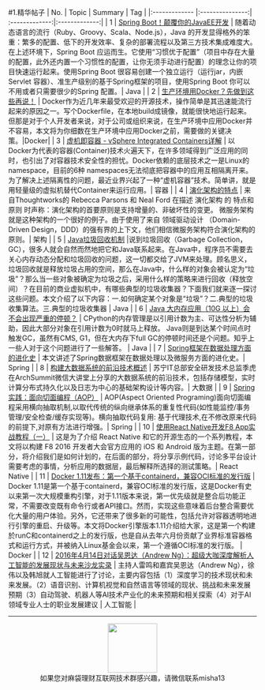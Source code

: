 #1.精华帖子
| No.  | Topic  | Summary | Tag |
|:------------- |:---------------:| :-------------:|:-------------:|
| 1 | [Spring Boot！颠覆你的JavaEE开发](https://mp.weixin.qq.com/s?__biz=MjM5NTk0NjMwOQ==&mid=403560015&idx=1&sn=331b718dd0b55d79fe6db7de9fd61cae&scene=1&srcid=0411GJvxsM1ht9dHx76V1OAl&key=b28b03434249256be0fad5582dea816f3ccb63d51e0080d5cd06d60179768f3fa763a6d46cb264b149b0448000cb0317&ascene=0&uin=Mzg0MTM3MTk1) | 随着动态语言的流行（Ruby、Groovy、Scala、Node.js），Java 的开发显得格外的笨重：繁多的配置、低下的开发效率、复杂的部署流程以及第三方技术集成难度大。在上述环境下，Spring Boot 应运而生。它使用“习惯优于配置”（项目中存在大量的配置，此外还内置一个习惯性的配置，让你无须手动进行配置）的理念让你的项目快速运行起来。使用Spring Boot 很容易创建一个独立运行（运行jar，内嵌Servlet 容器）、准生产级别的基于Spring框架的项目，使用Spring Boot 你可以不用或者只需要很少的Spring 配置。| Java |
| 2 | [生产环境用Docker？先做到这些再说！](https://mp.weixin.qq.com/s?__biz=MzA4MzQ1NjQ5Nw==&mid=402653453&idx=1&sn=e913160fc1db72a711ce539782aa5484&scene=1&srcid=04075O0mdQD64MMmEQPwGtCU&key=b28b03434249256bd594837003c6a9618e8e0feecab00ac7f504a30bed032ffc41f628a0e8e250d7ae172eef79c01f8c&ascene=0&uin=Mzg0MTM3MTk1) |  Docker作为近几年来最受欢迎的开源技术，操作简单是其迅速能流行起来的原因之一。写个Dockerfile，在本地build成镜像，就能很快地运行起来。但那是对于个人开发者来说，对于公司或组织来说，在生产环境中应用Docker并不容易，本文将为你细数在生产环境中应用Docker之前，需要做的关键决策。|Docker|
| 3 | [虚机即容器 - vSphere Integrated Containers详解](https://mp.weixin.qq.com/s?__biz=MjM5MDcyNjM4MQ==&mid=2650591165&idx=1&sn=15f25f0482c9afb85eb09d7e3493b07f&scene=1&srcid=0412wLSD9NSTk775uCNNDuuM&key=b28b03434249256bd1f69faeb28800b1e52929213e45c9c3ef9f0e0b21bcc65a34cb36e15a3842f127ea6b2922f53392&ascene=0&uin=Mzg0MTM3MTk1) | 以Docker为代表的容器(Container)技术火遍天下，在许多领域得到广泛应用的同时，也引出了对容器技术安全性的担忧。Docker依赖的底层技术之一是Linux的 namespace，目前的6种 namespaces无法彻底把容器中的应用互相隔离开来。为了解决上述隔离性的问题，最近业界兴起了一种“虚机容器”技术。简单讲，就是用轻量级的虚拟机替代Container来运行应用。|  容器 |
| 4 | [演化架构的特点](http://www.tuicool.com/wx/6fEBZvj) | 来自Thoughtworks的 Rebecca Parsons 和 Neal Ford 在描述 演化架构 的 特点和原则 时声称：演化架构的首要原则是支持增量的、非破坏性的变更。 微服务架构 就是这种架构的一个很好的例子。由于使用了来自 领域驱动设计 （Domain-Driven Design，DDD）的强有界的上下文，他们相信微服务架构符合演化架构的原则。|  架构 |
| 5 | [Java垃圾回收机制](https://mp.weixin.qq.com/s?__biz=MjM5NzMyMjAwMA==&mid=2651477043&idx=1&sn=1a000344edd48bf2776585f5c0097390&scene=1&srcid=0412p9stJyckbXLxvkauBnl8&key=b28b03434249256b9cc1d611abd6acee45a764cec6236fd24b2870c7a8d30a389ea2826a4bb6f67a4c73e58570d76898&ascene=0&uin=Mzg0MTM3MTk1) |说到垃圾回收（Garbage Collection，GC），很多人就会自然而然地把它和Java联系起来。在Java中，程序员不需要去关心内存动态分配和垃圾回收的问题，这一切都交给了JVM来处理。顾名思义，垃圾回收就是释放垃圾占用的空间，那么在Java中，什么样的对象会被认定为“垃圾”？那么当一些对象被确定为垃圾之后，采用什么样的策略来进行回收（释放空间）？在目前的商业虚拟机中，有哪些典型的垃圾收集器？下面我们就来逐一探讨这些问题。本文介绍了以下内容：一.如何确定某个对象是“垃圾”？二.典型的垃圾收集算法。三.典型的垃圾收集器 | Java |
| 6 | [Java 大内存应用（10G 以上）会不会出现严重的停顿？](https://www.zhihu.com/question/35109537/answer/61379522) | CPython的内存管理是以引用计数为主、可达性分析为辅助，因此大部分对象在引用计数为0时就马上释放。 Java则是到达某个时间点时触发GC，虽然有CMS, G1，但在大内存下full GC的停顿时间还是个问题。知乎上一些人对于这个问题进行了一些解答。 | Java |
| 7 | [Spring框架在数据处理方面的进化史](https://mp.weixin.qq.com/s?__biz=MjM5MjAwODM4MA==&mid=403001103&idx=1&sn=662022cc3597f4ef73305f66721b2f76&scene=1&srcid=04132ydVdN1JlzYZ9qmQISmm&key=b28b03434249256bf7cddafc1e6b70e560c10320aff079564744826885a1dfdce039d5ec683783d1ffa9e32dcc7b52d4&ascene=0&uin=Mzg0MTM3MTk1) | 本文讲述了Spring数据框架在数据处理以及微服务方面的进化史。| Spring |
| 8 | [构建大数据系统的前沿技术概述](https://mp.weixin.qq.com/s?__biz=MzI4NzE1NTYyMg==&mid=403615481&idx=1&sn=1fee002b9eb017089de61348fa2d1e2a&scene=1&srcid=0414ZvFnicjerNvVE8e2i0QV&key=b28b03434249256b5384ec37916184f83ffac62ea829edfb0953f3d1772be39d43a6385bf14823ae6569350b0c0d0db2&ascene=0&uin=Mzg0MTM3MTk1) | 苏宁IT总部安全研发技术总监季虎在ArchSummit微信大讲堂上分享的大数据系统的前沿技术，包括存储模型，实时计算分布式持久化以及日志为中心的基础架构设计等内容。| 大数据 |
| 9 | [Spring 实践：面向切面编程（AOP）](https://mp.weixin.qq.com/s?__biz=MjM5NzMyMjAwMA==&mid=2651477046&idx=1&sn=07f925cc0d0e671dcb727ff7f0761a4f&scene=1&srcid=0414PUdZulMvTKPfRb51FGbj&key=b28b03434249256b2b76f8c7cb623ee8e6ca6bb5037f863af4b57f27172dc7a0993f7c757ba9afb926001fa79a0ece7a&ascene=0&uin=Mzg0MTM3MTk1) | AOP(Aspect Oriented Programing)面向切面编程采用横向抽取机制,以取代传统的纵向继承体系的重复性代码(如性能监控/事务管理/安全检查/缓存实现等)。横向抽取代码复用: 基于代理技术,在不修改原来代码的前提下,对原有方法进行增强。|  Spring |
| 10 | [使用React Native开发F8 App实战教程（一）](https://mp.weixin.qq.com/s?__biz=MzA3ODg4MDk0Ng==&mid=403628431&idx=1&sn=8384dc0956e12dbbbce3982bb2a85cee&scene=1&srcid=0414Iqh7km9JaUtzXkX7psf8&key=b28b03434249256bdc7aa144d607183c24385f335f1f933e29c05650c928a274843869744f512cc787f15090575b399c&ascene=0&uin=Mzg0MTM3MTk1) | 这是为了介绍 React Native 和它的开源生态的一个系列教程，本文将以构建 F8 2016 开发者大会官方应用的 iOS 和 Android 版为主题。在第一部分，将介绍我们是如何计划的，在后面的部分，将分享示例代码，讨论多平台设计需要考虑的事情，分析应用的数据层，最后解释所选择的测试策略。| React Native |
| 11 | [Docker 1.11发布：第一个基于containerd，兼容OCI标准的发行版](https://mp.weixin.qq.com/s?__biz=MzA5OTAyNzQ2OA==&mid=2649689809&idx=1&sn=7df79e790b03f6b45e2ae7e9cb02aa25&scene=1&srcid=0415wEMCigBrr0v6s0LLbJNp&key=b28b03434249256b525ef5c64b95b0554cbea097ca06c994bdd8d095b4c5dcae6b8bfd7fe00438f9d792044b0660937e&ascene=0&uin=Mzg0MTM3MTk1) | Docker 1.11是第一个基于containerd，兼容OCI标准的发行版，这是Docker有史以来第一次大规模重构引擎，对于1.11版本来说，第一优先级就是整合后功能正常，不需要改变既有命令行或者API接口。然而，实现这些意味着后台整合需要优化大量的用户体验。另外，它还带来了很多新的可能性，包括允许对容器透明地进行引擎的重启、升级等。本文将Docker引擎版本1.11介绍给大家，这是第一个构建於runC和containerd之上的发行版，也是自从去年六月份贡献了业界标准容器格式和运行方式，并被纳入Linux基金会以来，第一个遵循OCI标准的发行版。 | Docker |
| 12 | [2016年4月14日对话吴恩达（Andrew Ng）：超级大咖深度解析人工智能的发展现状与未来沙龙实录](https://mp.weixin.qq.com/s?__biz=MzA4NDEyMzc2Mw==&mid=2649675801&idx=1&sn=b4106d8877c40d2a4e196893bb0df1ef&scene=1&srcid=0415Jj95oDMoaBKg1yPfdzoM&key=b28b03434249256b8da00139a657eeb7f2b30ca4ce00fe8f11693bf6fff2c424b70e2d681a7c8b64af24ff3ca974dedb&ascene=0&uin=Mzg0MTM3MTk1) | 主持人雷鸣和嘉宾吴恩达（Andrew Ng），徐伟以及韩旭就人工智能进行了讨论，主要内容包括（1）深度学习的技术现状和未来发展。（2）语音识别、计算机视觉和自然语言等领域的现状、挑战和未来发展预期（3）自动驾驶、机器人等AI技术产业化的未来预期和相关探索（4）对于AI领域专业人士的职业发展建议 | 人工智能 |

---
<div align=center>
<img src="http://tp1.sinaimg.cn/5360958752/180/40095350112/1" width="100" height="100" >
</div>
<html>
<body>
<div align="center" style="border:lpx solid red">
如果您对麻袋理财互联网技术群感兴趣，请微信联系misha13
</div>

